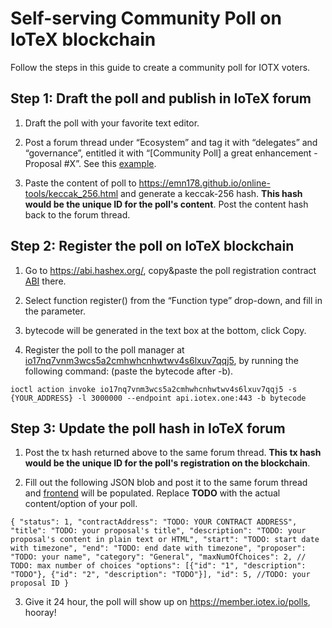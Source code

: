# Self-serving Community Poll on IoTeX blockchain

Follow the steps in this guide to create a community poll for IOTX voters.

## Step 1: Draft the poll and publish in IoTeX forum

1. Draft the poll with your favorite text editor.

2. Post a forum thread under “Ecosystem” and tag it with “delegates” and “governance”, entitled it with “[Community Poll] a great enhancement - Proposal #X”. See this [example](https://community.iotex.io/t/community-poll-self-staking-bonus-and-extend-unstaking-period-proposal-5/724).

3. Paste the content of poll to https://emn178.github.io/online-tools/keccak_256.html and generate a keccak-256 hash. **This hash would be the unique ID for the poll's content**. Post the content hash back to the forum thread.

## Step 2: Register the poll on IoTeX blockchain

1. Go to https://abi.hashex.org/, copy&paste the poll registration contract [ABI](https://github.com/iotexproject/iotex-bootstrap/blob/master/poll/poll.abi) there.

2. Select function register() from the “Function type” drop-down, and fill in the parameter.

3. bytecode will be generated in the text box at the bottom, click Copy.

4. Register the poll to the poll manager at [io17nq7vnm3wcs5a2cmhwhcnhwtwv4s6lxuv7qqj5](https://iotexscan.io/address/io17nq7vnm3wcs5a2cmhwhcnhwtwv4s6lxuv7qqj5), by running the following command: (paste the bytecode after -b).

`ioctl action invoke io17nq7vnm3wcs5a2cmhwhcnhwtwv4s6lxuv7qqj5 -s {YOUR_ADDRESS} -l 3000000 --endpoint api.iotex.one:443 -b bytecode`

## Step 3: Update the poll hash in IoTeX forum

1. Post the tx hash returned above to the same forum thread. **This tx hash would be the unique ID for the poll's registration on the blockchain**. 

2. Fill out the following JSON blob and post it to the same forum thread and [frontend](https://member.iotex.io/polls) will be populated. Replace **TODO** with the actual content/option of your poll.

`{
   "status": 1,
   "contractAddress": "TODO: YOUR CONTRACT ADDRESS",
   "title": "TODO: your proposal's title",
   "description": "TODO: your proposal's content in plain text or HTML",
   "start": "TODO: start date with timezone",
   "end": "TODO: end date with timezone",
   "proposer": "TODO: your name",
   "category": "General",
   "maxNumOfChoices": 2, // TODO: max number of choices
   "options": [{"id": "1", "description": "TODO"}, {"id": "2", "description": "TODO"}],
   "id": 5, //TODO: your proposal ID
 }`
  
 3. Give it 24 hour, the poll will show up on https://member.iotex.io/polls, hooray!
